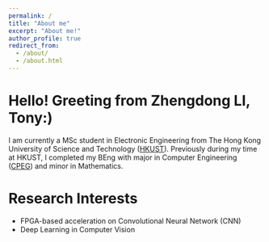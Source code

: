 ```yaml
---
permalink: /
title: "About me"
excerpt: "About me!"
author_profile: true
redirect_from: 
  - /about/
  - /about.html
---
```


Hello! Greeting from Zhengdong LI, Tony:)
=====
I am currently a MSc student in Electronic Engineering from The Hong Kong University of Science and Technology ([HKUST](https://hkust.edu.hk/)). Previously during my time at HKUST, I completed my BEng with major in Computer Engineering ([CPEG](https://cpeg.hkust.edu.hk/eng/programs/beng_4yr.html)) and minor in Mathematics. 



Research Interests
======
* FPGA-based acceleration on Convolutional Neural Network (CNN)
* Deep Learning in Computer Vision
